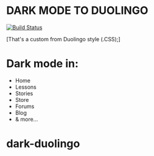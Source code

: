 # DARK MODE TO DUOLINGO

[![Build Status](https://travis-ci.com/travis-ci/travis-web.svg?branch=bd-config-messages)](https://travis-ci.com/travis-ci/travis-web)


[That's a custom from Duolingo style (.CSS);]


# Dark mode in:

- Home
- Lessons
- Stories
- Store
- Forums
- Blog
- & more...



# dark-duolingo


